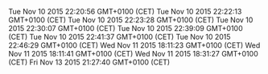 Tue Nov 10 2015 22:20:56 GMT+0100 (CET)
Tue Nov 10 2015 22:22:13 GMT+0100 (CET)
Tue Nov 10 2015 22:23:28 GMT+0100 (CET)
Tue Nov 10 2015 22:30:07 GMT+0100 (CET)
Tue Nov 10 2015 22:39:09 GMT+0100 (CET)
Tue Nov 10 2015 22:41:37 GMT+0100 (CET)
Tue Nov 10 2015 22:46:29 GMT+0100 (CET)
Wed Nov 11 2015 18:11:23 GMT+0100 (CET)
Wed Nov 11 2015 18:11:41 GMT+0100 (CET)
Wed Nov 11 2015 18:31:27 GMT+0100 (CET)
Fri Nov 13 2015 21:27:40 GMT+0100 (CET)